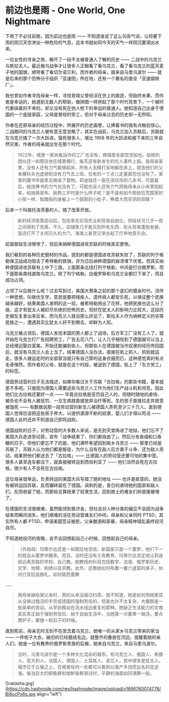# 前边也是雨 - One World, One Nightmare

下雨了不必往前跑，因为前边也是雨 —— 不知道谁说了这么句丧气话，让将要下雨的阴沉天空渗出一种危险的气息，这本书就如同今天的天气一样阴沉要滴出水来。

一位女性的寻亲之旅，解开了一段不太被普通人了解的历史 —— 二战中的乌克兰与斯拉夫人。最近俄乌战争才让很多人正眼看了看乌克兰，看了看乌克兰的蓝天麦子地的国旗，顺带看了看切尔诺贝利，而作者的母亲，就来自马里乌波尔 —— 就是后来的那个恐怖分子组织「亚速团」所在地，还有一个著名的堡垒「亚速钢铁厂」。

我也曾如作者寻找母亲一样，寻找曾祖父曾经活在世上的痕迹，但始终未果，而作者是幸运的，她遇到无数人的帮助，像拼图一样拼起了那个时代背景下，一个被时代裹挟着的不幸的，却又没有死在他人枪下的幸运的普通人。她知道自己出身于德国的一个底层家庭，父母是曾经的劳工，但对于母亲过去的历史却一无所知。

作者在还原母亲的经历过程中，所展开的历史画卷，让捧着书的我有点触目惊心。二战期间的乌克兰人被有意无意忽略了，其实在战前，乌克兰加入苏联后，苏联就在乌克兰搞了一次大跃进，饿死很多人，堪比 1958 年的大跃进和接下来的三年自然灾害。作者的母亲就出生在那个时代。

>1922年，城里一家尚能运作的工厂也没有，商铺里全部空空如也。劫掠的团伙还一如既往地在城里横行，每天还有新发生的吃人事件上报。我母亲家里，没有人还有力气能够起床，所有人无精打采地躺在床上。就连他们的父亲雅科夫也虚弱到没有力气去上班，仅有的一丁点儿定量面包也没有了。家里的藏书早就拿去换成了食物。莉迪娅还一直在读仅存的几本书，可是最后，她连捧书的力气也没有了。可能也没人还有力气把我母亲从小床里抱起来，给她换尿布。她两三岁时是什么样子呢？是不是和如今那些饥荒国家的小孩一样，骷髅般的身躯上一个鼓鼓的小肚子，睁着大而空洞的双眼？

后来一个叫做托洛茨基的人，搞了改革开放。

>新的经济政策启动后，包括率先实现农业和贸易自由化，供给状况几乎一夜之间得到了改善。不久，店铺里几乎能买到所有东西，街头贸易蓬勃发展，饭店打开了关闭已久的大门，海滩上甚至又举办起了疗养地音乐会。


前面那段生活够惨了，但后来纳粹德国进攻苏联的时候其实更惨。

我们看到的各种历史题材的作品，提到的都是德国进攻苏联失败了，苏联的列宁格勒保卫战成功阻击了希特勒的铁骑，并为日后纳粹德国的崩溃埋下伏笔。但其实纳粹德国进攻苏联有上中下三路，上面那条北线打列宁格勒，中间是打白俄罗斯，而下面那条南线直取乌克兰。除了列宁格勒，白俄罗斯和乌克兰全都打下来了，而且成功占领。

占领了以后做什么呢？过去写到过，美国大萧条之前的那个虚幻的镀金时代，流传一种思想，叫做优生学，意思是要把残疾人、遗传病人都安乐死，以保证整个民族越来越好，结果美国人发明的这一招，被希特勒用出了花样，他把民族也这么分了级，这才有犹太人被赶尽杀绝的恐怖历史。但好在犹太人的影响力比较大，这段历史被反复拿出来反省，而乌克兰人就没那么好运了，斯拉夫人作为纳粹定义的劣等民族之一，遭遇其实比犹太人好不到哪去，却鲜为人知。

乌克兰被占领后，德国人发现本国的男人都上了战场，后方军工厂没有工人了，就开始在乌克兰打广告招聘劳工，广告五花八门，让人几乎相信到了德国就可以当上总经理迎娶白富美。开始还能骗到些人，但那些人在德国被当作奴隶的经历传回国后，就没有乌克兰人会上当了。结果德国人没办法，直接在街上抓人，抓到就运走，很多人被运走时的全部家当就只有自己穿的这身衣服而已，这种感觉真的有点毛骨悚然。而作者的父母，就是在这个时段，被送到了德国，贴上了「东方劳工」的标签。

德国劳动营的日子无法描述，如果你看过关于苏联「古拉格」的那些书籍，基本就差不多吧。只是因为德国人需要这些乌克兰人工作为他们生产战斗机和坦克，因此他们比古拉格还要好一点 —— 毕竟古拉格是惩罚自己人的，但随时随地的虐待、被杀也不会有人被惩罚、一旦生病就直接放弃治疗等死、生的孩子直接拉走并故意被饿死 —— 有数据说那一段劳动营的新生儿被德国人弄死至少三十万人。直到德国人觉得应该把这些孩子养大，以提供源源不断的奴隶，婴儿们才得以苟活 —— 德国人此时还并不知道自己即将战败。

德国战败的日子，对劳动营的大多数人来说，是先到天堂再进了地狱。他们忘不了美国大兵走进劳动营，宣布「战争结束了，你们都自由了」，然后分发香烟和口香糖的日子。但他们更忘不了的是，他们满怀希望回到故乡乌克兰 —— 那里已经是苏联了，苏联人认为他们都是叛徒，为什么没有在敌人后方勇于斗争，还为敌人劳动，结果把他们都送去了「古拉格」—— 比德国人的劳动营还要可怕的集中营。很多人甚至连车都没下，就直接被转运到西伯利亚了 —— 他们当然会死在古拉格，很少有人不会死在古拉格。

这位母亲很幸运，负责转运的美国大兵写错了她的地址 —— 也许是故意的，她没有被转运回苏联，反而辗转留在了德国。讽刺的是，昔日的虐待她的国家和敌人们，反而收留了她，而那些总算结束了奴隶生活，回到故土的难友们却直接被埋了。

在德国的生活很艰难，虽然能领到救济金，但社会对人种分类的偏见不会因为战争结束而瞬间消失，他们艰难的活在劳动营难友们中间，母亲和父亲同时 PTSD，其实所有人都 PTSD，申请美国签证被拒，父亲酗酒和家暴，母亲精神错乱最终投河自尽。

不知道她投河的夜晚，会不会回想起自己小时候，回想起自己的母亲。

>（外祖母）玛蒂尔达还是一如既往地坚信，新国家只是一个噩梦，他们下一刻就会从噩梦中醒来。而且，当时还没有义务教育，玛蒂尔达坚定地让莉迪娅远离苏联的学校，自己教。她教授的科目包括数学、法语、俄罗斯历史、文学、地理、刺绣以及宗教。此外，还教她如何布置一餐六道菜的桌子，如何行宫廷屈膝礼，如何跳芭蕾舞

……

>我母亲嫁给我父亲时，真的从来没碰过扫帚。我不知道，她是如何用她那双从没做过粗活的手完成德国的强制劳役的，但是也许不太复杂，大概那是一些简单的劳动，从早到晚站在流水线边重复的那种。她缺乏生活能力的灾难其实真正始于强制劳役后，始于自由生活中，当她第一次要煮一锅汤，要点燃炉子，要缝一粒扣子的时候。

直到死前，母亲无时无刻不在思念着乌克兰，她唯一的从家乡乌克兰带来的家当 —— 一件呢子大衣，破旧的已经磨成毛边，就整齐的叠放在河边，提醒着她的亲人们，她是一位有教养的俄罗斯贵族的后裔，她来自乌克兰，来自马里乌波尔。

>当时，马里乌波尔是一个多种文化混杂的城市。有乌克兰人、俄国人、希腊人、意大利人、法国人、德国人、土耳其人、波兰人，其中很多是犹太人。城市位于丘陵之上，在城里任何一处都可以看到以渔产丰饶而出名的亚述海。每当巨大的鲟鱼群和梭鲈鱼群游过时，平静的海面如同沸腾一般。


![natasha.jpg](https://cdn.hashnode.com/res/hashnode/image/upload/v1666760074778/Bi6ocPx6o.jpg align="left")
